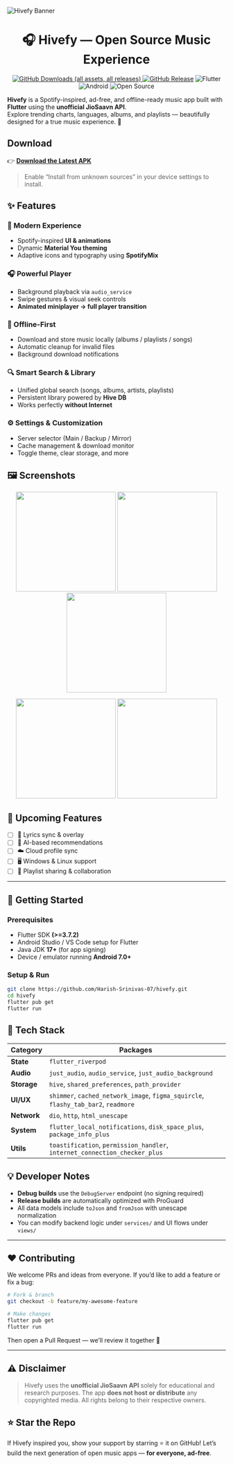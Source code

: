 ![Hivefy Banner](./assets/docs/fullbanner.png)

<h1 align="center">🎧 Hivefy — Open Source Music Experience</h1>

<p align="center">
  <a href="https://github.com/Harish-Srinivas-07/hivefy/releases/latest"><img alt="GitHub Downloads (all assets, all releases)" src="https://img.shields.io/github/downloads/Harish-Srinivas-07/hivefy/total?style=for-the-badge&label=DOWNLOADS(Git)" >
<img alt="GitHub Release" src="https://img.shields.io/github/v/release/Harish-Srinivas-07/hivefy?display_name=release&style=for-the-badge&color=f01d7c" ></a>
  <img alt="Flutter" src="https://img.shields.io/badge/Built%20With-Flutter-02569B?style=for-the-badge&logo=flutter">
  <img alt="Android" src="https://img.shields.io/badge/Platform-Android-3DDC84?style=for-the-badge&logo=android&logoColor=white">
  <img alt="Open Source" src="https://img.shields.io/badge/Open%20Source-Yes-brightgreen?style=for-the-badge">
</p>

**Hivefy** is a Spotify-inspired, ad-free, and offline-ready music app built with **Flutter** using the **unofficial JioSaavn API**.  
Explore trending charts, languages, albums, and playlists — beautifully designed for a true music experience. 🎵

## Download

👉 **[Download the Latest APK](https://github.com/Harish-Srinivas-07/hivefy/releases/latest)**

> Enable “Install from unknown sources” in your device settings to install.

## ✨ Features

### 🎨 Modern Experience

- Spotify-inspired **UI & animations**
- Dynamic **Material You theming**
- Adaptive icons and typography using **SpotifyMix**

### 🎧 Powerful Player

- Background playback via `audio_service`
- Swipe gestures & visual seek controls
- **Animated miniplayer → full player transition**

### 💾 Offline-First

- Download and store music locally (albums / playlists / songs)
- Automatic cleanup for invalid files
- Background download notifications

### 🔍 Smart Search & Library

- Unified global search (songs, albums, artists, playlists)
- Persistent library powered by **Hive DB**
- Works perfectly **without Internet**

### ⚙️ Settings & Customization

- Server selector (Main / Backup / Mirror)
- Cache management & download monitor
- Toggle theme, clear storage, and more

## 🖼️ Screenshots

<p align="center">
  <img src="./assets/docs/pic1.png" width="230" />
  <img src="./assets/docs/pic2.png" width="230" />
  <img src="./assets/docs/pic3.png" width="230" />
</p>
<p align="center">
  <img src="./assets/docs/pic4.png" width="230" />
  <img src="./assets/docs/pic5.png" width="230" />
</p>

## 🧠 Upcoming Features

- [ ] 🎼 Lyrics sync & overlay
- [ ] 🧠 AI-based recommendations
- [ ] ☁️ Cloud profile sync
- [ ] 🖥️ Windows & Linux support
- [ ] 🤝 Playlist sharing & collaboration

---

## 🚀 Getting Started

### Prerequisites

- Flutter SDK **(>=3.7.2)**
- Android Studio / VS Code setup for Flutter
- Java JDK **17+** (for app signing)
- Device / emulator running **Android 7.0+**

### Setup & Run

```bash
git clone https://github.com/Harish-Srinivas-07/hivefy.git
cd hivefy
flutter pub get
flutter run
```

## 🧩 Tech Stack

| Category    | Packages                                                                           |
| ----------- | ---------------------------------------------------------------------------------- |
| **State**   | `flutter_riverpod`                                                                 |
| **Audio**   | `just_audio`, `audio_service`, `just_audio_background`                             |
| **Storage** | `hive`, `shared_preferences`, `path_provider`                                      |
| **UI/UX**   | `shimmer`, `cached_network_image`, `figma_squircle`, `flashy_tab_bar2`, `readmore` |
| **Network** | `dio`, `http`, `html_unescape`                                                     |
| **System**  | `flutter_local_notifications`, `disk_space_plus`, `package_info_plus`              |
| **Utils**   | `toastification`, `permission_handler`, `internet_connection_checker_plus`         |

## 💡 Developer Notes

- **Debug builds** use the `DebugServer` endpoint (no signing required)
- **Release builds** are automatically optimized with ProGuard
- All data models include `toJson` and `fromJson` with unescape normalization
- You can modify backend logic under `services/` and UI flows under `views/`

---

## ❤️ Contributing

We welcome PRs and ideas from everyone.
If you’d like to add a feature or fix a bug:

```bash
# Fork & branch
git checkout -b feature/my-awesome-feature

# Make changes
flutter pub get
flutter run
```

Then open a Pull Request — we’ll review it together 🎵

---

## ⚠️ Disclaimer

> Hivefy uses the **unofficial JioSaavn API** solely for educational and research purposes.
> The app **does not host or distribute** any copyrighted media.
> All rights belong to their respective owners.

## ⭐ Star the Repo

If Hivefy inspired you, show your support by starring ⭐ it on GitHub!
Let’s build the next generation of open music apps — **for everyone, ad-free**.
